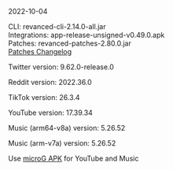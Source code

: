 2022-10-04
  
CLI: revanced-cli-2.14.0-all.jar  
Integrations: app-release-unsigned-v0.49.0.apk  
Patches: revanced-patches-2.80.0.jar  
[Patches Changelog](https://github.com/revanced/revanced-patches/releases/tag/v2.80.0)  

Twitter version: 9.62.0-release.0  

Reddit version: 2022.36.0  

TikTok version: 26.3.4  

YouTube version: 17.39.34  

Music (arm64-v8a) version: 5.26.52  

Music (arm-v7a) version: 5.26.52  
 
Use [microG APK](https://www.apkmirror.com/apk/team-vanced/microg-youtube-vanced/) for YouTube and Music
